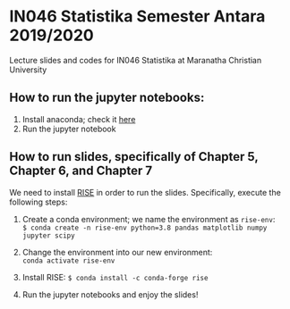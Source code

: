 # IN046 Statistika Semester Antara 2019/2020
Lecture slides and codes for IN046 Statistika at Maranatha Christian University 

## How to run the jupyter notebooks:      
1. Install anaconda; check it [here](https://docs.anaconda.com/anaconda/install/)   
2. Run the jupyter notebook     

## How to run slides, specifically of Chapter 5, Chapter 6, and Chapter 7
We need to install [RISE](https://rise.readthedocs.io/en/stable/) in order to run the slides.
Specifically, execute the following steps:      
1. Create a conda environment; we name the environment as `rise-env`:     
`$ conda create -n rise-env python=3.8 pandas matplotlib numpy jupyter scipy`

2. Change the environment into our new environment:         
`conda activate rise-env`     

3. Install RISE:
`$ conda install -c conda-forge rise`    

4. Run the jupyter notebooks and enjoy the slides!
 
